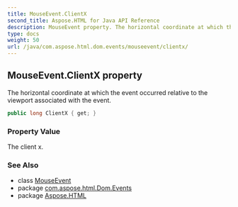 ```yaml
---
title: MouseEvent.ClientX
second_title: Aspose.HTML for Java API Reference
description: MouseEvent property. The horizontal coordinate at which the event occurred relative to the viewport associated with the event
type: docs
weight: 50
url: /java/com.aspose.html.dom.events/mouseevent/clientx/
---
```

## MouseEvent.ClientX property

The horizontal coordinate at which the event occurred relative to the viewport associated with the event.

```java
public long ClientX { get; }
```

### Property Value

The client x.

### See Also

* class [MouseEvent](../)
* package [com.aspose.html.Dom.Events](../../mouseevent/)
* package [Aspose.HTML](../../../)
